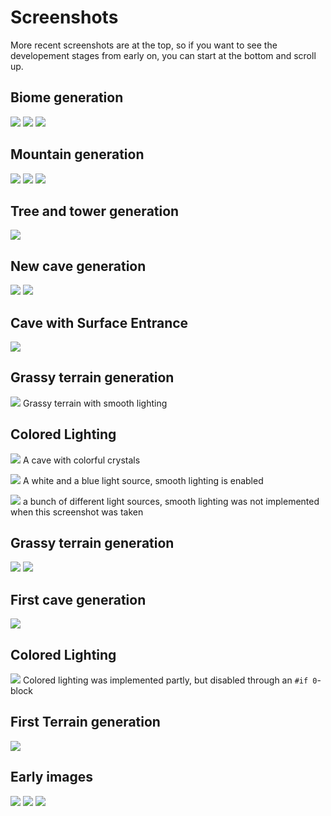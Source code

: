 # Screenshots
More recent screenshots are at the top, so if you want to see the developement stages from early on, you can start at the bottom and scroll up.

## Biome generation
![](021.png)
![](020.png)
![](019.png)

## Mountain generation
![](016.png)
![](017.png)
![](018.png)

## Tree and tower generation
![](015.png)

## New cave generation
![](014.png)
![](013.png)

## Cave with Surface Entrance
![](012.png)

## Grassy terrain generation
![](011.png)
Grassy terrain with smooth lighting

## Colored Lighting
![](010.png)
A cave with colorful crystals

![](009.png)
A white and a blue light source, smooth lighting is enabled

![](008.png)
a bunch of different light sources, smooth lighting was not implemented when this screenshot was taken

## Grassy terrain generation
![](007.png)
![](006.png)

## First cave generation
![](005.png)

## Colored Lighting
![](004.png)
Colored lighting was implemented partly, but disabled through an `#if 0`-block

## First Terrain generation
![](003.png)

## Early images
![](002.png)
![](001.png)
![](000.png)

